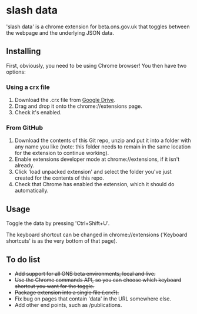 # slash data
'slash data' is a chrome extension for beta.ons.gov.uk that toggles between the webpage and the underlying JSON data.

## Installing
First, obviously, you need to be using Chrome browser! You then have two options:

### Using a crx file
1. Download the .crx file from [Google Drive](https://drive.google.com/file/d/0B3WgKEr6-s_HVlFUcUxkeEo1cU0/view?usp=sharing).
2. Drag and drop it onto the chrome://extensions page.
3. Check it's enabled.

### From GitHub
1. Download the contents of this Git repo, unzip and put it into a folder with any name you like (note: this folder needs to remain in the same location for the extension to continue working).
2. Enable extensions developer mode at chrome://extensions, if it isn't already.
3. Click 'load unpacked extension' and select the folder you've just created for the contents of this repo.
4. Check that Chrome has enabled the extension, which it should do automatically.

## Usage
Toggle the data by pressing 'Ctrl+Shift+U'.

The keyboard shortcut can be changed in chrome://extensions ('Keyboard shortcuts' is as the very bottom of that page).

## To do list
- ~~Add support for all ONS beta environments, local and live.~~
- ~~Use the Chrome commands API, so you can choose which keyboard shortcut you want for the toggle.~~
- ~~Package extension into a single file (.crx?).~~
- Fix bug on pages that contain 'data' in the URL somewhere else.
- Add other end points, such as /publications.
